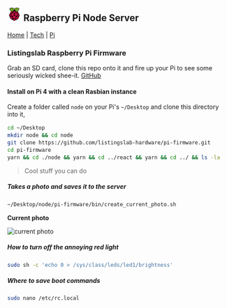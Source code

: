 ## ![Rapberry Pi](images/pi-logo.png "Rapberry Pi") Raspberry Pi Node Server

[Home](../../..) | [Tech](../) | [Pi](./)

### Listingslab Raspberry Pi Firmware

Grab an SD card, clone this repo onto it and fire up your Pi
to see some seriously wicked shee-it. [GitHub](https://github.com/listingslab-hardware/pi-firmware)

#### Install on Pi 4 with a clean Rasbian instance

Create a folder called `node` on your Pi's `~/Desktop` and clone this directory into it,

```bash
cd ~/Desktop
mkdir node && cd node
git clone https://github.com/listingslab-hardware/pi-firmware.git
cd pi-firmware
yarn && cd ./node && yarn && cd ../react && yarn && cd ../ && ls -la
```

> Cool stuff you can do

##### Takes a photo and saves it to the server

```bash
~/Desktop/node/pi-firmware/bin/create_current_photo.sh
```

**Current photo**

![current photo](http://pi.listingslab.io/jpg/current-photo.jpg "current photo")

##### How to turn off the annoying red light

```bash
sudo sh -c 'echo 0 > /sys/class/leds/led1/brightness'
```

##### Where to save boot commands

```bash
sudo nano /etc/rc.local
```

